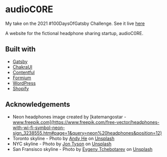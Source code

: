 # audioC0RE

My take on the 2021 #100DaysOfGatsby Challenge. See it live [here](https://100daysofgatsby2021main.gtsb.io/)

A website for the fictional headphone sharing startup, audioC0RE. 

## Built with

- [Gatsby](https://www.gatsbyjs.com/)
- [ChakraUI](https://chakra-ui.com/)
- [Contentful](https://www.contentful.com/)
- [Formium](https://formium.io/)
- [WordPress](https://www.wpgraphql.com/)
- [Shopify](https://www.shopify.ca/)

## Acknowledgements
- Neon headphones image created by [katemangostar - www.freepik.com](https://www.freepik.com/free-vector/headphones-with-wi-fi-symbol-neon-sign_3238555.htm#page=1&query=neon%20headphones&position=12)
- Toronto skyline - Photo by <a href="https://unsplash.com/@andyh_film?utm_source=unsplash&amp;utm_medium=referral&amp;utm_content=creditCopyText">Andy He</a> on <a href="https://unsplash.com/?utm_source=unsplash&amp;utm_medium=referral&amp;utm_content=creditCopyText">Unsplash</a>
- NYC skyline - Photo by <a href="https://unsplash.com/@jontyson?utm_source=unsplash&amp;utm_medium=referral&amp;utm_content=creditCopyText">Jon Tyson</a> on <a href="https://unsplash.com/s/photos/new-york-city-skyline?utm_source=unsplash&amp;utm_medium=referral&amp;utm_content=creditCopyText">Unsplash</a>
- San Fransisco skyline - Photo by <a href="https://unsplash.com/@ev25?utm_source=unsplash&amp;utm_medium=referral&amp;utm_content=creditCopyText">Evgeny Tchebotarev</a> on <a href="https://unsplash.com/s/photos/san-fransisco-skyline?utm_source=unsplash&amp;utm_medium=referral&amp;utm_content=creditCopyText">Unsplash</a>


